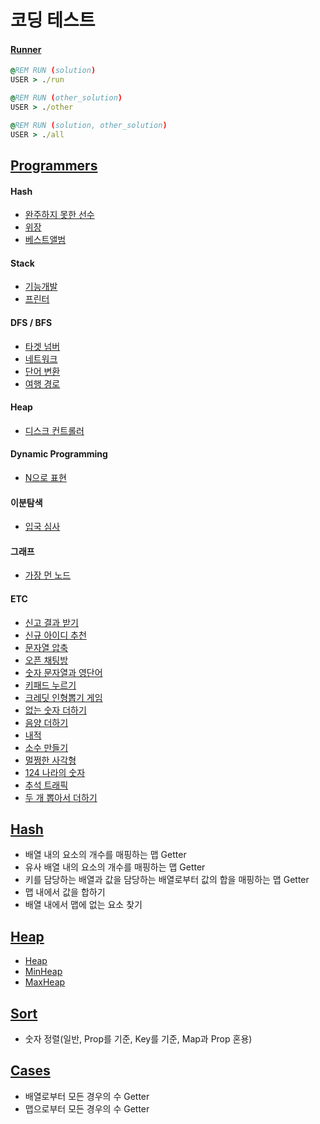 # 코딩 테스트

#### [Runner](https://github.com/bya2/coding/blob/main/src/runner.mjs)

```bat
@REM RUN (solution)
USER > ./run
```

```bat
@REM RUN (other_solution)
USER > ./other
```

```bat
@REM RUN (solution, other_solution)
USER > ./all
```

## [Programmers](https://github.com/bya2/coding/tree/main/src/programmers)

#### Hash

- [완주하지 못한 선수](https://github.com/bya2/coding/blob/main/src/programmers/Hash/%EC%99%84%EC%A3%BC%ED%95%98%EC%A7%80%20%EB%AA%BB%ED%95%9C%20%EC%84%A0%EC%88%98.mjs)
- [위장](https://github.com/bya2/coding/blob/main/src/programmers/Hash/%EC%9C%84%EC%9E%A5.mjs)
- [베스트앨범](https://github.com/bya2/coding/blob/main/src/programmers/Hash/%EB%B2%A0%EC%8A%A4%ED%8A%B8%EC%95%A8%EB%B2%94.mjs)

#### Stack

- [기능개발](./src/programmers/Stack/%EA%B8%B0%EB%8A%A5%EA%B0%9C%EB%B0%9C.mjs)
- [프린터](./src/programmers/Stack/%ED%94%84%EB%A6%B0%ED%84%B0.mjs)

#### DFS / BFS

- [타겟 넘버](https://github.com/bya2/coding/blob/main/src/programmers/%ED%83%80%EA%B2%9F%20%EB%84%98%EB%B2%84.mjs)
- [네트워크](https://github.com/bya2/coding/blob/main/src/programmers/%EB%84%A4%ED%8A%B8%EC%9B%8C%ED%81%AC.mjs)
- [단어 변환](https://github.com/bya2/coding/blob/main/src/programmers/%EB%8B%A8%EC%96%B4%20%EB%B3%80%ED%99%98.mjs)
- [여행 경로](https://github.com/bya2/coding/blob/main/src/programmers/%EC%97%AC%ED%96%89%20%EA%B2%BD%EB%A1%9C.mjs)

#### Heap

- [디스크 컨트롤러](https://github.com/bya2/coding/blob/main/src/programmers/%EB%94%94%EC%8A%A4%ED%81%AC%20%EC%BB%A8%ED%8A%B8%EB%A1%A4%EB%9F%AC.mjs)

#### Dynamic Programming

- [N으로 표현](https://github.com/bya2/coding/blob/main/src/programmers/N%EC%9C%BC%EB%A1%9C%20%ED%91%9C%ED%98%84.mjs)

#### 이분탐색

- [입국 심사](./src/programmers/%EC%9E%85%EA%B5%AD%EC%8B%AC%EC%82%AC.mjs)

#### 그래프

- [가장 먼 노드](./src/programmers/%EA%B0%80%EC%9E%A5%20%EB%A8%BC%20%EB%85%B8%EB%93%9C.mjs)

#### ETC

- [신고 결과 받기](https://github.com/bya2/coding/blob/main/src/programmers/%EC%8B%A0%EA%B3%A0%20%EA%B2%B0%EA%B3%BC%20%EB%B0%9B%EA%B8%B0.mjs)
- [신규 아이디 추천](https://github.com/bya2/coding/blob/main/src/programmers/%EC%8B%A0%EA%B7%9C%20%EC%95%84%EC%9D%B4%EB%94%94%20%EC%B6%94%EC%B2%9C.mjs)
- [문자열 압축](./src/programmers/%EB%AC%B8%EC%9E%90%EC%97%B4%20%EC%95%95%EC%B6%95.mjs)
- [오픈 채팅방](./src/programmers/%EC%98%A4%ED%94%88%20%EC%B1%84%ED%8C%85%EB%B0%A9.mjs)
- [숫자 문자열과 영단어](./src/programmers/%EC%88%AB%EC%9E%90%20%EB%AC%B8%EC%9E%90%EC%97%B4%EA%B3%BC%20%EC%98%81%EB%8B%A8%EC%96%B4.mjs)
- [키패드 누르기](./src/programmers/%ED%82%A4%ED%8C%A8%EB%93%9C%20%EB%88%84%EB%A5%B4%EA%B8%B0.mjs)
- [크레딧 인형뽑기 게임](./src/programmers/%ED%81%AC%EB%A0%88%EB%94%A7%20%EC%9D%B8%ED%98%95%EB%BD%91%EA%B8%B0%20%EA%B2%8C%EC%9E%84.mjs)
- [없는 숫자 더하기](./src/programmers/%EC%97%86%EB%8A%94%20%EC%88%AB%EC%9E%90%20%EB%8D%94%ED%95%98%EA%B8%B0.mjs)
- [음양 더하기](./src/programmers/%EC%9D%8C%EC%96%91%20%EB%8D%94%ED%95%98%EA%B8%B0.mjs)
- [내적](./src/programmers/%EB%82%B4%EC%A0%81.mjs)
- [소수 만들기](./src/programmers/%EC%86%8C%EC%88%98%20%EB%A7%8C%EB%93%A4%EA%B8%B0.mjs)
- [멀쩡한 사각형](./src/programmers/%EB%A9%80%EC%A9%A1%ED%95%9C%20%EC%82%AC%EA%B0%81%ED%98%95.mjs)
- [124 나라의 숫자](./src/programmers/124%20%EB%82%98%EB%9D%BC%EC%9D%98%20%EC%88%AB%EC%9E%90.mjs)
- [추석 트래픽](./src/programmers/%EC%B6%94%EC%84%9D%20%ED%8A%B8%EB%9E%98%ED%94%BD.mjs)
- [두 개 뽑아서 더하기](./src/programmers/%EB%91%90%20%EA%B0%9C%20%EB%BD%91%EC%95%84%EC%84%9C%20%EB%8D%94%ED%95%98%EA%B8%B0.mjs)

## [Hash](https://github.com/bya2/coding/blob/main/src/Hash/index.mjs)

- 배열 내의 요소의 개수를 매핑하는 맵 Getter
- 유사 배열 내의 요소의 개수를 매핑하는 맵 Getter
- 키를 담당하는 배열과 값을 담당하는 배열로부터 값의 합을 매핑하는 맵 Getter
- 맵 내에서 값을 합하기
- 배열 내에서 맵에 없는 요소 찾기

## [Heap](https://github.com/bya2/coding/tree/main/src/Heap)

- [Heap](https://github.com/bya2/coding/blob/main/src/Heap/index.mjs)
- [MinHeap](https://github.com/bya2/coding/blob/main/src/Heap/MinHeap.mjs)
- [MaxHeap](https://github.com/bya2/coding/blob/main/src/Heap/MaxHeap.mjs)

## [Sort](https://github.com/bya2/coding/blob/main/src/Sort/index.mjs)

- 숫자 정렬(일반, Prop를 기준, Key를 기준, Map과 Prop 혼용)

## [Cases](https://github.com/bya2/coding/blob/main/src/Cases/index.mjs)

- 배열로부터 모든 경우의 수 Getter
- 맵으로부터 모든 경우의 수 Getter
